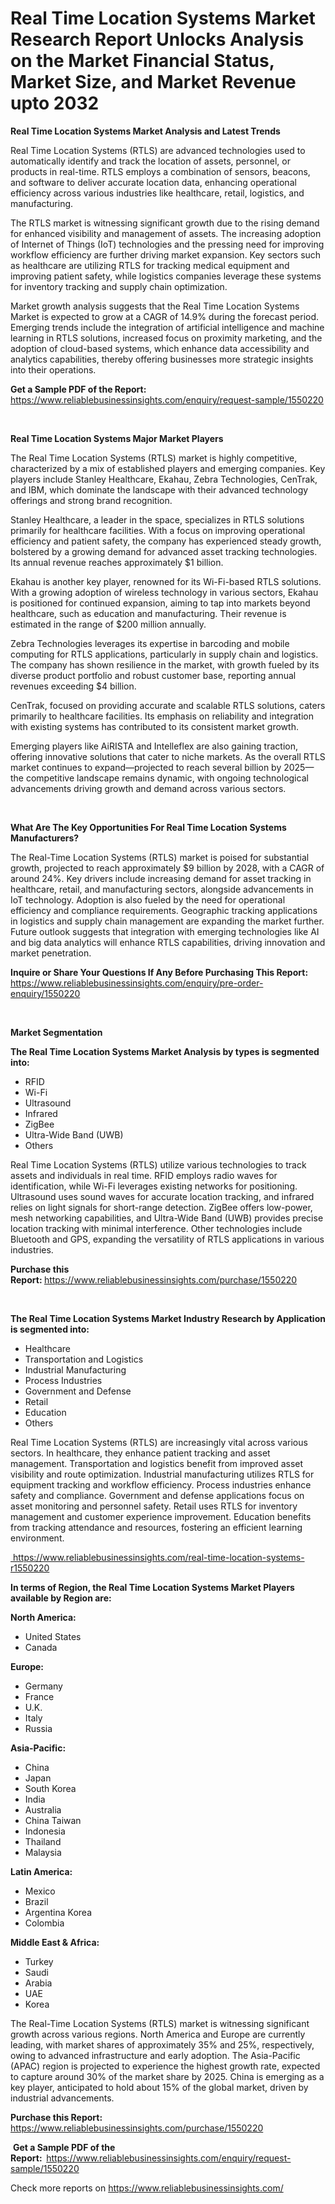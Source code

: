 <p><h1>Real Time Location Systems Market Research Report Unlocks Analysis on the Market Financial Status, Market Size, and Market Revenue upto 2032</h1></p><p><strong>Real Time Location Systems Market Analysis and Latest Trends</strong></p>
<p><p>Real Time Location Systems (RTLS) are advanced technologies used to automatically identify and track the location of assets, personnel, or products in real-time. RTLS employs a combination of sensors, beacons, and software to deliver accurate location data, enhancing operational efficiency across various industries like healthcare, retail, logistics, and manufacturing. </p><p>The RTLS market is witnessing significant growth due to the rising demand for enhanced visibility and management of assets. The increasing adoption of Internet of Things (IoT) technologies and the pressing need for improving workflow efficiency are further driving market expansion. Key sectors such as healthcare are utilizing RTLS for tracking medical equipment and improving patient safety, while logistics companies leverage these systems for inventory tracking and supply chain optimization.</p><p>Market growth analysis suggests that the Real Time Location Systems Market is expected to grow at a CAGR of 14.9% during the forecast period. Emerging trends include the integration of artificial intelligence and machine learning in RTLS solutions, increased focus on proximity marketing, and the adoption of cloud-based systems, which enhance data accessibility and analytics capabilities, thereby offering businesses more strategic insights into their operations.</p></p>
<p><strong>Get a Sample PDF of the Report:&nbsp;</strong> <a href="https://www.reliablebusinessinsights.com/enquiry/request-sample/1550220?utm_campaign=2346&utm_medium=2&utm_source=Github&utm_content=ia&utm_term=22022025&utm_id=real-time-location-systems">https://www.reliablebusinessinsights.com/enquiry/request-sample/1550220</a></p>
<p>&nbsp;</p>
<p><strong>Real Time Location Systems Major Market Players</strong></p>
<p><p>The Real Time Location Systems (RTLS) market is highly competitive, characterized by a mix of established players and emerging companies. Key players include Stanley Healthcare, Ekahau, Zebra Technologies, CenTrak, and IBM, which dominate the landscape with their advanced technology offerings and strong brand recognition.</p><p>Stanley Healthcare, a leader in the space, specializes in RTLS solutions primarily for healthcare facilities. With a focus on improving operational efficiency and patient safety, the company has experienced steady growth, bolstered by a growing demand for advanced asset tracking technologies. Its annual revenue reaches approximately $1 billion.</p><p>Ekahau is another key player, renowned for its Wi-Fi-based RTLS solutions. With a growing adoption of wireless technology in various sectors, Ekahau is positioned for continued expansion, aiming to tap into markets beyond healthcare, such as education and manufacturing. Their revenue is estimated in the range of $200 million annually.</p><p>Zebra Technologies leverages its expertise in barcoding and mobile computing for RTLS applications, particularly in supply chain and logistics. The company has shown resilience in the market, with growth fueled by its diverse product portfolio and robust customer base, reporting annual revenues exceeding $4 billion.</p><p>CenTrak, focused on providing accurate and scalable RTLS solutions, caters primarily to healthcare facilities. Its emphasis on reliability and integration with existing systems has contributed to its consistent market growth.</p><p>Emerging players like AiRISTA and Intelleflex are also gaining traction, offering innovative solutions that cater to niche markets. As the overall RTLS market continues to expand—projected to reach several billion by 2025—the competitive landscape remains dynamic, with ongoing technological advancements driving growth and demand across various sectors.</p></p>
<p>&nbsp;</p>
<p><strong>What Are The Key Opportunities For Real Time Location Systems Manufacturers?</strong></p>
<p><p>The Real-Time Location Systems (RTLS) market is poised for substantial growth, projected to reach approximately $9 billion by 2028, with a CAGR of around 24%. Key drivers include increasing demand for asset tracking in healthcare, retail, and manufacturing sectors, alongside advancements in IoT technology. Adoption is also fueled by the need for operational efficiency and compliance requirements. Geographic tracking applications in logistics and supply chain management are expanding the market further. Future outlook suggests that integration with emerging technologies like AI and big data analytics will enhance RTLS capabilities, driving innovation and market penetration.</p></p>
<p><strong>Inquire or Share Your Questions If Any Before Purchasing This Report:</strong> <a href="https://www.reliablebusinessinsights.com/enquiry/pre-order-enquiry/1550220?utm_campaign=2346&utm_medium=2&utm_source=Github&utm_content=ia&utm_term=22022025&utm_id=real-time-location-systems">https://www.reliablebusinessinsights.com/enquiry/pre-order-enquiry/1550220</a></p>
<p>&nbsp;</p>
<p><strong>Market Segmentation</strong></p>
<p><strong>The Real Time Location Systems Market Analysis by types is segmented into:</strong></p>
<p><ul><li>RFID</li><li>Wi-Fi</li><li>Ultrasound</li><li>Infrared</li><li>ZigBee</li><li>Ultra-Wide Band (UWB)</li><li>Others</li></ul></p>
<p><p>Real Time Location Systems (RTLS) utilize various technologies to track assets and individuals in real time. RFID employs radio waves for identification, while Wi-Fi leverages existing networks for positioning. Ultrasound uses sound waves for accurate location tracking, and infrared relies on light signals for short-range detection. ZigBee offers low-power, mesh networking capabilities, and Ultra-Wide Band (UWB) provides precise location tracking with minimal interference. Other technologies include Bluetooth and GPS, expanding the versatility of RTLS applications in various industries.</p></p>
<p><strong>Purchase this Report:&nbsp;</strong><a href="https://www.reliablebusinessinsights.com/purchase/1550220?utm_campaign=2346&utm_medium=2&utm_source=Github&utm_content=ia&utm_term=22022025&utm_id=real-time-location-systems">https://www.reliablebusinessinsights.com/purchase/1550220</a></p>
<p>&nbsp;</p>
<p><strong>The Real Time Location Systems Market Industry Research by Application is segmented into:</strong></p>
<p><ul><li>Healthcare</li><li>Transportation and Logistics</li><li>Industrial Manufacturing</li><li>Process Industries</li><li>Government and Defense</li><li>Retail</li><li>Education</li><li>Others</li></ul></p>
<p><p>Real Time Location Systems (RTLS) are increasingly vital across various sectors. In healthcare, they enhance patient tracking and asset management. Transportation and logistics benefit from improved asset visibility and route optimization. Industrial manufacturing utilizes RTLS for equipment tracking and workflow efficiency. Process industries enhance safety and compliance. Government and defense applications focus on asset monitoring and personnel safety. Retail uses RTLS for inventory management and customer experience improvement. Education benefits from tracking attendance and resources, fostering an efficient learning environment.</p></p>
<p><a href="https://www.reliablebusinessinsights.com/real-time-location-systems-r1550220?utm_campaign=2346&utm_medium=2&utm_source=Github&utm_content=ia&utm_term=22022025&utm_id=real-time-location-systems">&nbsp;https://www.reliablebusinessinsights.com/real-time-location-systems-r1550220</a></p>
<p><strong>In terms of Region, the Real Time Location Systems Market Players available by Region are:</strong></p>
<p>
    <p> <strong> North America: </strong>
        <ul>
            <li>United States</li>
            <li>Canada</li>
        </ul>
        </p> 
    <p> <strong> Europe: </strong>
        <ul>
            <li>Germany</li>
            <li>France</li>
            <li>U.K.</li>
            <li>Italy</li>
            <li>Russia</li>
        </ul>
        </p> 
    <p> <strong> Asia-Pacific: </strong>
        <ul>
            <li>China</li>
            <li>Japan</li>
            <li>South Korea</li>
            <li>India</li>
            <li>Australia</li>
            <li>China Taiwan</li>
            <li>Indonesia</li>
            <li>Thailand</li>
            <li>Malaysia</li>
        </ul>
        </p> 
    <p> <strong> Latin America: </strong>
        <ul>
            <li>Mexico</li>
            <li>Brazil</li>
            <li>Argentina Korea</li>
            <li>Colombia</li>
        </ul>
        </p> 
    <p> <strong> Middle East & Africa: </strong>
        <ul>
            <li>Turkey</li>
            <li>Saudi</li>
            <li>Arabia</li>
            <li>UAE</li>
            <li>Korea</li>
        </ul>
    </p>
    </p>
<p><p>The Real-Time Location Systems (RTLS) market is witnessing significant growth across various regions. North America and Europe are currently leading, with market shares of approximately 35% and 25%, respectively, owing to advanced infrastructure and early adoption. The Asia-Pacific (APAC) region is projected to experience the highest growth rate, expected to capture around 30% of the market share by 2025. China is emerging as a key player, anticipated to hold about 15% of the global market, driven by industrial advancements.</p></p>
<p><strong>Purchase this Report: </strong><a href="https://www.reliablebusinessinsights.com/purchase/1550220?utm_campaign=2346&utm_medium=2&utm_source=Github&utm_content=ia&utm_term=22022025&utm_id=real-time-location-systems">https://www.reliablebusinessinsights.com/purchase/1550220</a></p>
<p>&nbsp;<strong>Get a Sample PDF of the Report:&nbsp;&nbsp;</strong><a href="https://www.reliablebusinessinsights.com/enquiry/request-sample/1550220?utm_campaign=2346&utm_medium=2&utm_source=Github&utm_content=ia&utm_term=22022025&utm_id=real-time-location-systems">https://www.reliablebusinessinsights.com/enquiry/request-sample/1550220</a></p>
<p><strong></strong></p>
<p>Check more reports on <a href="https://www.reliablebusinessinsights.com/?utm_campaign=2346&utm_medium=2&utm_source=Github&utm_content=ia&utm_term=22022025&utm_id=real-time-location-systems">https://www.reliablebusinessinsights.com/</a></p>